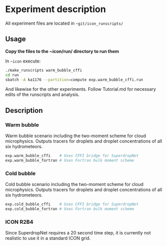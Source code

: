 # Experiment description

All experiment files are located in `~git/icon_runscripts/`

## Usage

**Copy the files to the ~icon/run/ directory to run them**

In `~icon` execute:

```bash
./make_runscripts warm_bubble_cffi
cd run
sbatch -A ka1176 --partition=compute exp.warm_bubble_cffi.run
```

And likewise for the other experiments. Follow Tutorial.md for necessary edits of the runscripts and analysis.

## Description

### Warm bubble

Warm bubble scenario including the two-moment scheme for cloud microphysics. Outputs tracers for droplets and droplet concentrations of all six hydrometeors.

```bash
exp.warm_bubble_cffi    # Uses CFFI bridge for SuperdropNet
exp.warm_bubble_fortran # Uses Fortran bulk moment scheme
```

### Cold bubble

Cold bubble scenario including the two-moment scheme for cloud microphysics. Outputs tracers for droplets and droplet concentrations of all six hydrometeors.

```bash
exp.cold_bubble_cffi    # Uses CFFI bridge for SuperdropNet
exp.cold_bubble_fortran # Uses Fortran bulk moment scheme
```

### ICON R2B4

Since SuperdropNet requires a 20 second time step, it is currently not realistic to use it in a standard ICON grid.
